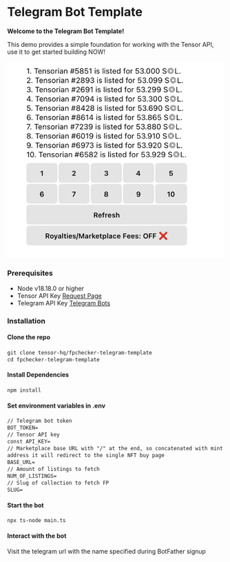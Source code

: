 # Telegram Bot Template

**Welcome to the Telegram Bot Template!**

This demo provides a simple foundation for working with the Tensor API, use it to get started building NOW!

![Sample Screenshot](https://github.com/tensor-hq/fpchecker-telegram-template/blob/main/image.png?raw=true)

### Prerequisites

- Node v18.18.0 or higher
- Tensor API Key [Request Page](https://tensor.readme.io/page/tensor-api-form)
- Telegram API Key [Telegram Bots](https://core.telegram.org/bots#how-do-i-create-a-bot)

### Installation

#### Clone the repo

```shell
git clone tensor-hq/fpchecker-telegram-template
cd fpchecker-telegram-template
```

#### Install Dependencies

```shell
npm install
```

#### Set environment variables in .env
```
// Telegram bot token
BOT_TOKEN=
// Tensor API key
const API_KEY=
// Marketplace base URL with "/" at the end, so concatenated with mint address it will redirect to the single NFT buy page
BASE_URL=
// Amount of listings to fetch
NUM_OF_LISTINGS=
// Slug of collection to fetch FP
SLUG=
```

#### Start the bot

```
npx ts-node main.ts
```

#### Interact with the bot
Visit the telegram url with the name specified during BotFather signup